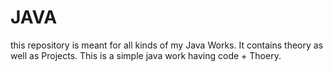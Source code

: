 # JAVA
this repository is meant for all kinds of my Java Works. It contains theory as well as Projects.
This is a simple java work having code + Thoery.
